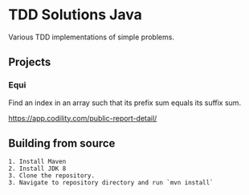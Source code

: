 # TDD Solutions Java

Various TDD implementations of simple problems.

## Projects

### Equi
Find an index in an array such that its prefix sum equals its suffix sum.

https://app.codility.com/public-report-detail/

## Building from source

	1. Install Maven
	2. Install JDK 8
	3. Clone the repository.
	3. Navigate to repository directory and run `mvn install`

